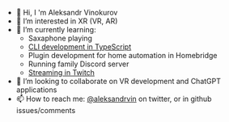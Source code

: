 - 👋 Hi, I 'm Aleksandr Vinokurov
- 👀 I’m interested in XR (VR, AR)
- 🌱 I’m currently learning:
  * Saxaphone playing
  * [CLI development in TypeScript](https://github.com/aleksandr-vin/grafana-dashboards-provisioning)
  * Plugin development for home automation in Homebridge
  * Running family Discord server
  * [Streaming in Twitch](https://twitch.tv/aleksandrvin3254)
- 💞️ I’m looking to collaborate on VR development and ChatGPT applications
- 📫 How to reach me: [@aleksandrvin](http://twitter.com/aleksandrvin) on twitter, or in github issues/comments

<!---
aleksandr-vin/aleksandr-vin is a ✨ special ✨ repository because its `README.md` (this file) appears on your GitHub profile.
You can click the Preview link to take a look at your changes.
--->
